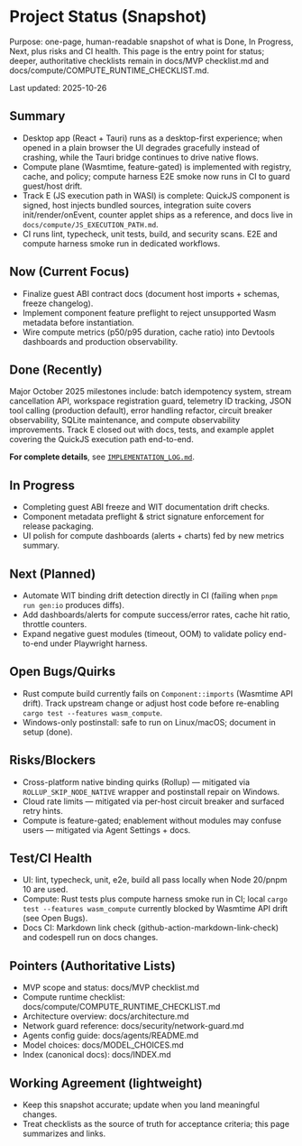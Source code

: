 # Project Status (Snapshot)

Purpose: one-page, human-readable snapshot of what is Done, In Progress, Next, plus risks and CI health. This page is the entry point for status; deeper, authoritative checklists remain in docs/MVP checklist.md and docs/compute/COMPUTE_RUNTIME_CHECKLIST.md.

Last updated: 2025-10-26

## Summary

- Desktop app (React + Tauri) runs as a desktop-first experience; when opened in a plain browser the UI degrades gracefully instead of crashing, while the Tauri bridge continues to drive native flows.
- Compute plane (Wasmtime, feature-gated) is implemented with registry, cache, and policy; compute harness E2E smoke now runs in CI to guard guest/host drift.
- Track E (JS execution path in WASI) is complete: QuickJS component is signed, host injects bundled sources, integration suite covers init/render/onEvent, counter applet ships as a reference, and docs live in `docs/compute/JS_EXECUTION_PATH.md`.
- CI runs lint, typecheck, unit tests, build, and security scans. E2E and compute harness smoke run in dedicated workflows.

## Now (Current Focus)

- Finalize guest ABI contract docs (document host imports + schemas, freeze changelog).
- Implement component feature preflight to reject unsupported Wasm metadata before instantiation.
- Wire compute metrics (p50/p95 duration, cache ratio) into Devtools dashboards and production observability.

## Done (Recently)

Major October 2025 milestones include: batch idempotency system, stream cancellation API, workspace registration guard, telemetry ID tracking, JSON tool calling (production default), error handling refactor, circuit breaker observability, SQLite maintenance, and compute observability improvements.
Track E closed out with docs, tests, and example applet covering the QuickJS execution path end-to-end.

**For complete details**, see [`IMPLEMENTATION_LOG.md`](IMPLEMENTATION_LOG.md).

## In Progress

- Completing guest ABI freeze and WIT documentation drift checks.
- Component metadata preflight & strict signature enforcement for release packaging.
- UI polish for compute dashboards (alerts + charts) fed by new metrics summary.

## Next (Planned)

- Automate WIT binding drift detection directly in CI (failing when `pnpm run gen:io` produces diffs).
- Add dashboards/alerts for compute success/error rates, cache hit ratio, throttle counters.
- Expand negative guest modules (timeout, OOM) to validate policy end-to-end under Playwright harness.

## Open Bugs/Quirks

- Rust compute build currently fails on `Component::imports` (Wasmtime API drift). Track upstream change or adjust host code before re-enabling `cargo test --features wasm_compute`.
- Windows-only postinstall: safe to run on Linux/macOS; document in setup (done).

## Risks/Blockers

- Cross-platform native binding quirks (Rollup) — mitigated via `ROLLUP_SKIP_NODE_NATIVE` wrapper and postinstall repair on Windows.
- Cloud rate limits — mitigated via per-host circuit breaker and surfaced retry hints.
- Compute is feature-gated; enablement without modules may confuse users — mitigated via Agent Settings + docs.

## Test/CI Health

- UI: lint, typecheck, unit, e2e, build all pass locally when Node 20/pnpm 10 are used.
- Compute: Rust tests plus compute harness smoke run in CI; local `cargo test --features wasm_compute` currently blocked by Wasmtime API drift (see Open Bugs).
- Docs CI: Markdown link check (github-action-markdown-link-check) and codespell run on docs changes.

## Pointers (Authoritative Lists)

- MVP scope and status: docs/MVP checklist.md
- Compute runtime checklist: docs/compute/COMPUTE_RUNTIME_CHECKLIST.md
- Architecture overview: docs/architecture.md
- Network guard reference: docs/security/network-guard.md
- Agents config guide: docs/agents/README.md
- Model choices: docs/MODEL_CHOICES.md
- Index (canonical docs): docs/INDEX.md

## Working Agreement (lightweight)

- Keep this snapshot accurate; update when you land meaningful changes.
- Treat checklists as the source of truth for acceptance criteria; this page summarizes and links.


